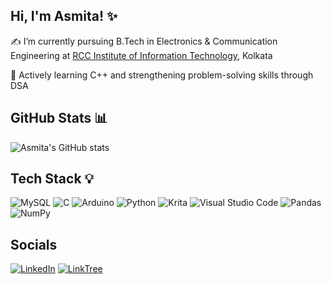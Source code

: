 ## Hi, I'm Asmita! ✨

✍️ I’m currently pursuing B.Tech in Electronics & Communication Engineering at [RCC Institute of Information Technology](https://rcciit.edu.in), Kolkata

🌱 Actively learning C++ and strengthening problem-solving skills through DSA

## GitHub Stats 📊

![Asmita's GitHub stats](https://github-readme-stats.vercel.app/api?username=asmita-mitra&show_icons=true&theme=dracula&cache_seconds=180)

## Tech Stack 💡

![MySQL](https://img.shields.io/badge/mysql-D65E8A.svg?style=for-the-badge&logo=mysql&logoColor=white) ![C](https://img.shields.io/badge/c-%236B1A38.svg?style=for-the-badge&logo=c&logoColor=white) ![Arduino](https://img.shields.io/badge/-Arduino-A35070?style=for-the-badge&logo=Arduino&logoColor=white) ![Python](https://img.shields.io/badge/python-946878?style=for-the-badge&logo=python&logoColor=ffdd54) ![Krita](https://img.shields.io/badge/Krita-99253C?style=for-the-badge&logo=krita&logoColor=EEF37B) ![Visual Studio Code](https://img.shields.io/badge/Visual%20Studio%20Code-C73C63.svg?style=for-the-badge&logo=visual-studio-code&logoColor=white) ![Pandas](https://img.shields.io/badge/pandas-%239C3D49.svg?style=for-the-badge&logo=pandas&logoColor=white) ![NumPy](https://img.shields.io/badge/numpy-%238C616F.svg?style=for-the-badge&logo=numpy&logoColor=white)

## Socials
[![LinkedIn](https://img.shields.io/badge/LinkedIn-%23FC974C.svg?style=for-the-badge&logo=linkedin&logoColor=white)](https://www.linkedin.com/in/asmita-mitra-4199b1226/)
[![LinkTree](https://img.shields.io/badge/LinkedTree-%23F54927.svg?style=for-the-badge&logo=linkedin&logoColor=white)](https://linktr.ee/reokiii)
